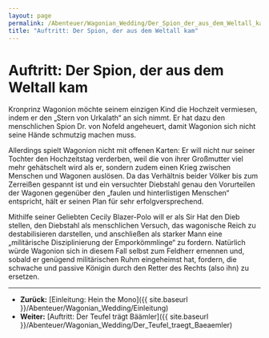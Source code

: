 ```yaml
---
layout: page
permalink: /Abenteuer/Wagonian_Wedding/Der_Spion_der_aus_dem_Weltall_kam
title: "Auftritt: Der Spion, der aus dem Weltall kam"
---
```


# Auftritt: Der Spion, der aus dem Weltall kam

Kronprinz Wagonion möchte seinem einzigen Kind die Hochzeit vermiesen, indem er den „Stern von Urkalath“ an sich nimmt. Er hat dazu den menschlichen Spion Dr. von Nofeld angeheuert, damit Wagonion sich nicht seine Hände schmutzig machen muss.

Allerdings spielt Wagonion nicht mit offenen Karten: Er will nicht nur seiner Tochter den Hochzeitstag verderben, weil die von ihrer Großmutter viel mehr gehätschelt wird als er, sondern zudem einen Krieg zwischen Menschen und Wagonen auslösen. Da das Verhältnis beider Völker bis zum Zerreißen gespannt ist und ein versuchter Diebstahl genau den Vorurteilen der Wagonen gegenüber den „faulen und hinterlistigen Menschen“ entspricht, hält er seinen Plan für sehr erfolgversprechend.

Mithilfe seiner Geliebten Cecily Blazer-Polo will er als Sir Hat den Dieb stellen, den Diebstahl als menschlichen Versuch, das wagonische Reich zu destabilisieren darstellen, und anschließen als starker Mann eine „militärische Disziplinierung der Emporkömmlinge“ zu fordern. Natürlich würde Wagonion sich in diesem Fall selbst zum Feldherr ernennen und, sobald er genügend militärischen Ruhm eingeheimst hat, fordern, die schwache und passive Königin durch den Retter des Rechts (also ihn) zu ersetzen.

***

- **Zurück:** [Einleitung: Hein the Mono]({{ site.baseurl }}/Abenteuer/Wagonian_Wedding/Einleitung)
- **Weiter:** [Auftritt: Der Teufel trägt Bäämler]({{ site.baseurl }}/Abenteuer/Wagonian_Wedding/Der_Teufel_traegt_Baeaemler)
